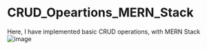 # CRUD_Opeartions_MERN_Stack
Here, I have implemented basic CRUD operations, with MERN Stack
![image](https://user-images.githubusercontent.com/83227183/227320946-4dc812ec-a874-430d-ba0e-ac2a9a86b306.png)
